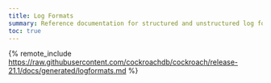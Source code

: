 ```yaml
---
title: Log Formats
summary: Reference documentation for structured and unstructured log formats.
toc: true
---
```


{% remote_include https://raw.githubusercontent.com/cockroachdb/cockroach/release-21.1/docs/generated/logformats.md %}
